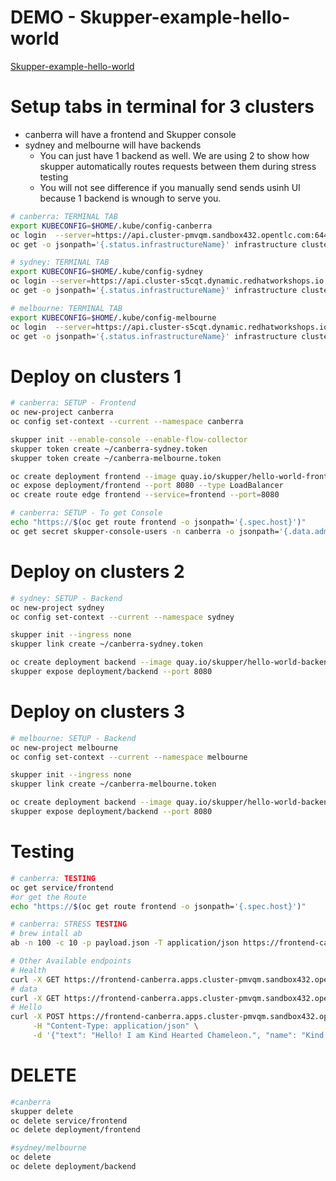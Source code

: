 # DEMO - Skupper-example-hello-world
[Skupper-example-hello-world ](https://github.com/skupperproject/skupper-example-hello-world/tree/main)
# Setup tabs in terminal for 3 clusters
- canberra will have a frontend and Skupper console
- sydney and melbourne will have backends
  - You can just have 1 backend as well. We are using 2 to show how skupper automatically routes requests between them during stress testing
  - You will not see difference if you manually send sends usinh UI because 1 backend is wnough to serve you. 
```sh
# canberra: TERMINAL TAB
export KUBECONFIG=$HOME/.kube/config-canberra
oc login  --server=https://api.cluster-pmvqm.sandbox432.opentlc.com:6443
oc get -o jsonpath='{.status.infrastructureName}' infrastructure cluster

# sydney: TERMINAL TAB
export KUBECONFIG=$HOME/.kube/config-sydney
oc login --server=https://api.cluster-s5cqt.dynamic.redhatworkshops.io:6443
oc get -o jsonpath='{.status.infrastructureName}' infrastructure cluster

# melbourne: TERMINAL TAB
export KUBECONFIG=$HOME/.kube/config-melbourne
oc login  --server=https://api.cluster-s5cqt.dynamic.redhatworkshops.io:6443
oc get -o jsonpath='{.status.infrastructureName}' infrastructure cluster
```

# Deploy on clusters 1
``` sh
# canberra: SETUP - Frontend
oc new-project canberra
oc config set-context --current --namespace canberra

skupper init --enable-console --enable-flow-collector
skupper token create ~/canberra-sydney.token
skupper token create ~/canberra-melbourne.token

oc create deployment frontend --image quay.io/skupper/hello-world-frontend
oc expose deployment/frontend --port 8080 --type LoadBalancer
oc create route edge frontend --service=frontend --port=8080 

# canberra: SETUP - To get Console
echo "https://$(oc get route frontend -o jsonpath='{.spec.host}')"
oc get secret skupper-console-users -n canberra -o jsonpath='{.data.admin}' | base64 --decode # user is admin
```
# Deploy on clusters 2
``` sh
# sydney: SETUP - Backend
oc new-project sydney
oc config set-context --current --namespace sydney

skupper init --ingress none
skupper link create ~/canberra-sydney.token

oc create deployment backend --image quay.io/skupper/hello-world-backend --replicas 3
skupper expose deployment/backend --port 8080
```

# Deploy on clusters 3
``` sh
# melbourne: SETUP - Backend
oc new-project melbourne
oc config set-context --current --namespace melbourne

skupper init --ingress none
skupper link create ~/canberra-melbourne.token

oc create deployment backend --image quay.io/skupper/hello-world-backend --replicas 3
skupper expose deployment/backend --port 8080
```
# Testing
```sh
# canberra: TESTING
oc get service/frontend
#or get the Route
echo "https://$(oc get route frontend -o jsonpath='{.spec.host}')"

# canberra: STRESS TESTING
# brew intall ab
ab -n 100 -c 10 -p payload.json -T application/json https://frontend-canberra.apps.cluster-pmvqm.sandbox432.opentlc.com/api/hello

# Other Available endpoints
# Health
curl -X GET https://frontend-canberra.apps.cluster-pmvqm.sandbox432.opentlc.com/api/health
# data
curl -X GET https://frontend-canberra.apps.cluster-pmvqm.sandbox432.opentlc.com/api/data
# Hello
curl -X POST https://frontend-canberra.apps.cluster-pmvqm.sandbox432.opentlc.com/api/hello \
     -H "Content-Type: application/json" \
     -d '{"text": "Hello! I am Kind Hearted Chameleon.", "name": "Kind Hearted Chameleon"}'
```

# DELETE 
```sh
#canberra
skupper delete
oc delete service/frontend
oc delete deployment/frontend

#sydney/melbourne
oc delete
oc delete deployment/backend
```